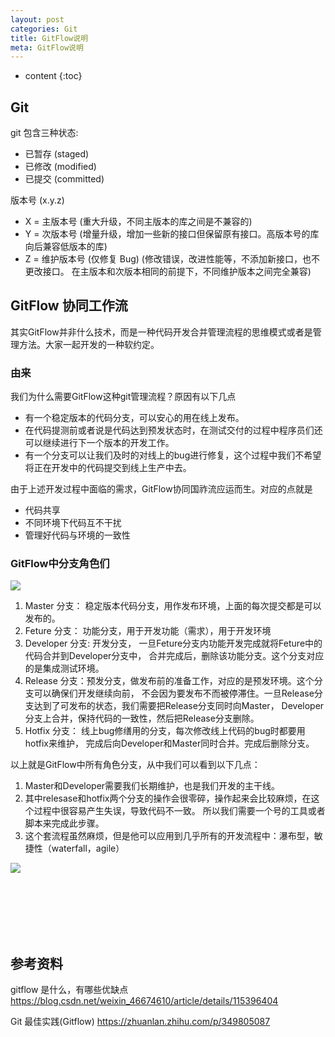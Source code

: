 ```yaml
---
layout: post
categories: Git
title: GitFlow说明
meta: GitFlow说明
---
```

* content
{:toc}

## Git

git 包含三种状态:
* 已暂存 (staged)
* 已修改 (modified)
* 已提交 (committed)

版本号 (x.y.z)
* X = 主版本号 (重大升级，不同主版本的库之间是不兼容的)
* Y = 次版本号 (增量升级，增加一些新的接口但保留原有接口。高版本号的库向后兼容低版本的库)
* Z = 维护版本号 (仅修复 Bug) (修改错误，改进性能等，不添加新接口，也不更改接口。
在主版本和次版本相同的前提下，不同维护版本之间完全兼容)
  
## GitFlow 协同工作流

其实GitFlow并非什么技术，而是一种代码开发合并管理流程的思维模式或者是管理方法。大家一起开发的一种软约定。

### 由来

我们为什么需要GitFlow这种git管理流程？原因有以下几点
* 有一个稳定版本的代码分支，可以安心的用在线上发布。
* 在代码提测前或者说是代码达到预发状态时，在测试交付的过程中程序员们还可以继续进行下一个版本的开发工作。
* 有一个分支可以让我们及时的对线上的bug进行修复，这个过程中我们不希望将正在开发中的代码提交到线上生产中去。

由于上述开发过程中面临的需求，GitFlow协同国祚流应运而生。对应的点就是
* 代码共享
* 不同环境下代码互不干扰
* 管理好代码与环境的一致性

### GitFlow中分支角色们

![]({{site.baseurl}}/images/20230209/pic20230209173913.png)

1. Master 分支： 稳定版本代码分支，用作发布环境，上面的每次提交都是可以发布的。
2. Feture 分支： 功能分支，用于开发功能（需求），用于开发环境
3. Developer 分支: 开发分支， 一旦Feture分支内功能开发完成就将Feture中的代码合并到Developer分支中，
合并完成后，删除该功能分支。这个分支对应的是集成测试环境。
4. Release 分支：预发分支，做发布前的准备工作，对应的是预发环境。这个分支可以确保们开发继续向前，
不会因为要发布不而被停滞住。一旦Release分支达到了可发布的状态，我们需要把Release分支同时向Master，
Developer分支上合并，保持代码的一致性，然后把Release分支删除。
5. Hotfix 分支： 线上bug修缮用的分支，每次修改线上代码的bug时都要用hotfix来维护，
完成后向Developer和Master同时合并。完成后删除分支。

以上就是GitFlow中所有角色分支，从中我们可以看到以下几点：
1. Master和Developer需要我们长期维护，也是我们开发的主干线。
2. 其中relesase和hotfix两个分支的操作会很零碎，操作起来会比较麻烦，在这个过程中很容易产生失误，导致代码不一致。
所以我们需要一个号的工具或者脚本来完成此步骤。
3. 这个套流程虽然麻烦，但是他可以应用到几乎所有的开发流程中：瀑布型，敏捷性（waterfall，agile）

![]({{site.baseurl}}/images/20230209/pic20230209173923.png)



<br/><br/><br/><br/><br/>
## 参考资料

gitflow 是什么，有哪些优缺点 <https://blog.csdn.net/weixin_46674610/article/details/115396404>

Git 最佳实践(Gitflow) <https://zhuanlan.zhihu.com/p/349805087>

